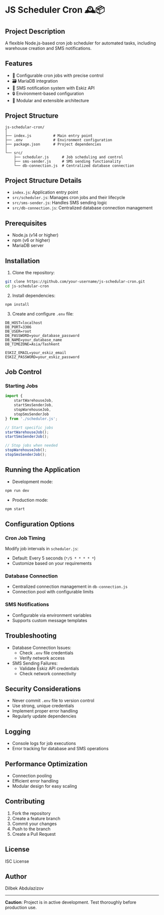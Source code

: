 # JS Scheduler Cron 🕰️📦

## Project Description

A flexible Node.js-based cron job scheduler for automated tasks, including warehouse creation and SMS notifications.

## Features

- 🔄 Configurable cron jobs with precise control
- 🗃️ MariaDB integration
- 📱 SMS notification system with Eskiz API
- 🔒 Environment-based configuration
- 🚀 Modular and extensible architecture

## Project Structure

```
js-schedular-cron/
│
├── index.js          # Main entry point
├── .env              # Environment configuration
├── package.json      # Project dependencies
│
└── src/
    ├── scheduler.js      # Job scheduling and control
    ├── sms-sender.js     # SMS sending functionality
    └── db-connection.js  # Centralized database connection
```

## Project Structure Details

- `index.js`: Application entry point
- `src/scheduler.js`: Manages cron jobs and their lifecycle
- `src/sms-sender.js`: Handles SMS sending logic
- `src/db-connection.js`: Centralized database connection management

## Prerequisites

- Node.js (v14 or higher)
- npm (v6 or higher)
- MariaDB server

## Installation

1. Clone the repository:
```bash
git clone https://github.com/your-username/js-schedular-cron.git
cd js-schedular-cron
```

2. Install dependencies:
```bash
npm install
```

3. Create and configure `.env` file:
```
DB_HOST=localhost
DB_PORT=3306
DB_USER=root
DB_PASSWORD=your_database_password
DB_NAME=your_database_name
DB_TIMEZONE=Asia/Tashkent

ESKIZ_EMAIL=your_eskiz_email
ESKIZ_PASSWORD=your_eskiz_password
```

## Job Control

### Starting Jobs

```javascript
import { 
    startWarehouseJob, 
    startSmsSenderJob,
    stopWarehouseJob,
    stopSmsSenderJob 
} from './scheduler.js';

// Start specific jobs
startWarehouseJob();
startSmsSenderJob();

// Stop jobs when needed
stopWarehouseJob();
stopSmsSenderJob();
```

## Running the Application

- Development mode:
```bash
npm run dev
```

- Production mode:
```bash
npm start
```

## Configuration Options

### Cron Job Timing
Modify job intervals in `scheduler.js`:
- Default: Every 5 seconds (`*/5 * * * * *`)
- Customize based on your requirements

### Database Connection
- Centralized connection management in `db-connection.js`
- Connection pool with configurable limits

### SMS Notifications
- Configurable via environment variables
- Supports custom message templates

## Troubleshooting

- Database Connection Issues:
  - Check `.env` file credentials
  - Verify network access
- SMS Sending Failures:
  - Validate Eskiz API credentials
  - Check network connectivity

## Security Considerations

- Never commit `.env` file to version control
- Use strong, unique credentials
- Implement proper error handling
- Regularly update dependencies

## Logging

- Console logs for job executions
- Error tracking for database and SMS operations

## Performance Optimization

- Connection pooling
- Efficient error handling
- Modular design for easy scaling

## Contributing

1. Fork the repository
2. Create a feature branch
3. Commit your changes
4. Push to the branch
5. Create a Pull Request

## License

ISC License

## Author

Dilbek Abdulazizov

---

**Caution**: Project is in active development. Test thoroughly before production use.